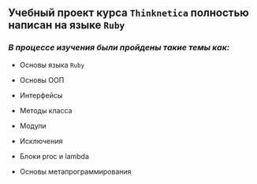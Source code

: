 ## Учебный проект курса `Thinknetica` полностью написан на языке `Ruby`

### *В процессе изучения были пройдены такие темы как:*

- Основы языка `Ruby`

- Основы ООП

- Интерфейсы

- Методы класса

- Модули

- Исключения

- Блоки proc и lambda

- Основы метапрограммирования
